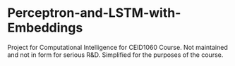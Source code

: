 # Perceptron-and-LSTM-with-Embeddings
Project for Computational Intelligence for CEID1060 Course. Not maintained and not in form for serious R&D. Simplified for the purposes of the course.
